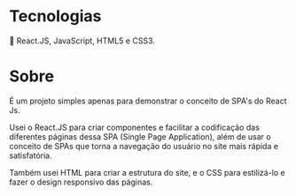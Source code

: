 <h1>Tecnologias</h1> 

🔧 React.JS, JavaScript, HTML5 e CSS3.

<h1>Sobre</h1>
<p>É um projeto simples apenas para demonstrar o conceito de SPA's do React Js.</p>
<p>Usei o React.JS para criar componentes e facilitar a codificação das diferentes páginas dessa SPA (Single Page Application), além de usar o conceito de SPAs que torna a navegação do usuário no site mais rápida e satisfatória.</p>

<p>Também usei HTML para criar a estrutura do site, e o CSS para estilizá-lo e fazer o design responsivo das páginas.</p>